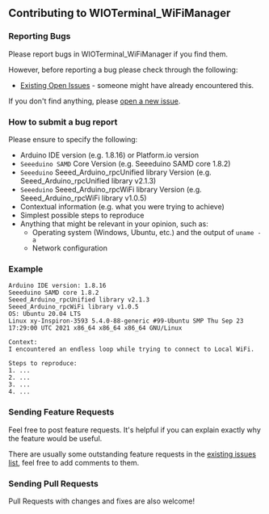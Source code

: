 ## Contributing to WIOTerminal_WiFiManager

### Reporting Bugs

Please report bugs in WIOTerminal_WiFiManager if you find them.

However, before reporting a bug please check through the following:

* [Existing Open Issues](https://github.com/khoih-prog/WIOTerminal_WiFiManager/issues) - someone might have already encountered this.

If you don't find anything, please [open a new issue](https://github.com/khoih-prog/WIOTerminal_WiFiManager/issues/new).

### How to submit a bug report

Please ensure to specify the following:

* Arduino IDE version (e.g. 1.8.16) or Platform.io version
* `Seeeduino SAMD` Core Version (e.g. Seeeduino SAMD core 1.8.2)
* `Seeeduino` Seeed_Arduino_rpcUnified library Version (e.g. Seeed_Arduino_rpcUnified library v2.1.3)
* `Seeeduino` Seeed_Arduino_rpcWiFi library Version (e.g. Seeed_Arduino_rpcWiFi library v1.0.5)
* Contextual information (e.g. what you were trying to achieve)
* Simplest possible steps to reproduce
* Anything that might be relevant in your opinion, such as:
  * Operating system (Windows, Ubuntu, etc.) and the output of `uname -a`
  * Network configuration


### Example

```
Arduino IDE version: 1.8.16
Seeeduino SAMD core 1.8.2
Seeed_Arduino_rpcUnified library v2.1.3
Seeed_Arduino_rpcWiFi library v1.0.5
OS: Ubuntu 20.04 LTS
Linux xy-Inspiron-3593 5.4.0-88-generic #99-Ubuntu SMP Thu Sep 23 17:29:00 UTC 2021 x86_64 x86_64 x86_64 GNU/Linux

Context:
I encountered an endless loop while trying to connect to Local WiFi.

Steps to reproduce:
1. ...
2. ...
3. ...
4. ...
```

### Sending Feature Requests

Feel free to post feature requests. It's helpful if you can explain exactly why the feature would be useful.

There are usually some outstanding feature requests in the [existing issues list](https://github.com/khoih-prog/WIOTerminal_WiFiManager/issues?q=is%3Aopen+is%3Aissue+label%3Aenhancement), feel free to add comments to them.

### Sending Pull Requests

Pull Requests with changes and fixes are also welcome!
